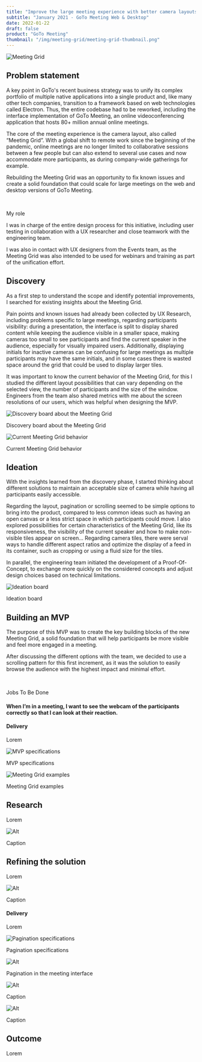 ```yaml
---
title: "Improve the large meeting experience with better camera layouts"
subtitle: "January 2021 - GoTo Meeting Web & Desktop"
date: 2022-01-22
draft: false
product: "GoTo Meeting"
thumbnail: "/img/meeting-grid/meeting-grid-thumbnail.png"
---
```


<img src="/img/meeting-grid/meeting-grid-thumbnail-3x.png" class="sm-img mb-6" alt="Meeting Grid">

<section>

<div class="row">

<div class="col-12 col-lg-7">

## Problem statement

A key point in GoTo's recent business strategy was to unify its complex portfolio of multiple native applications into a single product and, like many other tech companies, transition to a framework based on web technologies called Electron. Thus, the entire codebase had to be reworked, including the interface implementation of GoTo Meeting, an online videoconferencing application that hosts 80+ million annual online meetings.  

The core of the meeting experience is the camera layout, also called “Meeting Grid”. With a global shift to remote work since the beginning of the pandemic, online meetings are no longer limited to collaborative sessions between a few people but can also extend to several use cases and now accommodate more participants, as during company-wide gatherings for example.  
 
Rebuilding the Meeting Grid was an opportunity to fix known issues and create a solid foundation that could scale for large meetings on the web and desktop versions of GoTo Meeting.

</div>

<div class="col-md-1">&nbsp;</div>

<div class="col-12 col-lg-4 d-flex align-items-center">

<div class="sm-card">

<p class="sm-card-title">My role</p>

I was in charge of the entire design process for this initiative, including user testing in collaboration with a UX researcher and close teamwork with the engineering team.    

<p class="m-0">I was also in contact with UX designers from the Events team, as the Meeting Grid was also intended to be used for webinars and training as part of the unification effort.</p>

</div>

</div>

</div>

</section>

<section>

## Discovery

As a first step to understand the scope and identify potential improvements, I searched for existing insights about the Meeting Grid.  
 
Pain points and known issues had already been collected by UX Research, including problems specific to large meetings, regarding participants visibility: during a presentation, the interface is split to display shared content while keeping the audience visible in a smaller space, making cameras too small to see participants and find the current speaker in the audience, especially for visually impaired users. Additionally, displaying initials for inactive cameras can be confusing for large meetings as multiple participants may have the same initials, and in some cases there is wasted space around the grid that could be used to display larger tiles.  
 
It was important to know the current behavior of the Meeting Grid, for this I studied the different layout possibilities that can vary depending on the selected view, the number of participants and the size of the window. Engineers from the team also shared metrics with me about the screen resolutions of our users, which was helpful when designing the MVP.

<img src="/img/meeting-grid/discovery-board.png" class="sm-img mt-4" alt="Discovery board about the Meeting Grid">

<p class="sm-caption">Discovery board about the Meeting Grid</p>

<img src="/img/meeting-grid/discovery-current-layouts.png" class="sm-img mt-4" alt="Current Meeting Grid behavior">

<p class="sm-caption">Current Meeting Grid behavior</p>

</section>

<section>

## Ideation

With the insights learned from the discovery phase, I started thinking about different solutions to maintain an acceptable size of camera while having all participants easily accessible.  
 
Regarding the layout, pagination or scrolling seemed to be simple options to bring into the product, compared to less common ideas such as having an open canvas or a less strict space in which participants could move. I also explored possibilities for certain characteristics of the Meeting Grid, like its responsiveness, the visibility of the current speaker and how to make non-visible tiles appear on screen… Regarding camera tiles, there were serval ways to handle different aspect ratios and optimize the display of a feed in its container, such as cropping or using a fluid size for the tiles.  
 
In parallel, the engineering team initiated the development of a Proof-Of-Concept, to exchange more quickly on the considered concepts and adjust design choices based on technical limitations.

<img src="/img/meeting-grid/ideation.png" class="sm-img mt-4" alt="Ideation board">

<p class="sm-caption">Ideation board</p>

</section>

<section>

## Building an MVP

<div class="row mb-4">

<div class="col-12 col-lg-7">

The purpose of this MVP was to create the key building blocks of the new Meeting Grid, a solid foundation that will help participants be more visible and feel more engaged in a meeting.  
 
After discussing the different options with the team, we decided to use a scrolling pattern for this first increment, as it was the solution to easily browse the audience with the highest impact and minimal effort.

</div>

<div class="col-1">&nbsp;</div>

<div class="col-12 col-lg-4 d-flex align-items-center">

<div class="sm-card mb-3 mb-lg-0">

<p class="sm-card-title">Jobs To Be Done</p>

#### When I’m in a meeting, I want to see the webcam of the participants correctly so that I can look at their reaction.

</div>

</div>

</div>

#### Delivery

Lorem

<img src="/img/meeting-grid/mvp-specifications.png" class="sm-img mt-4" alt="MVP specifications">

<p class="sm-caption mb-3">MVP specifications</p>

<img src="/img/meeting-grid/mvp-mockups.png" class="sm-img mt-4" alt="Meeting Grid examples">

<p class="sm-caption mb-5">Meeting Grid examples</p>

</section>

## Research

Lorem

<img src="/img/meeting-grid/X.png" class="sm-img mt-4" alt="Alt">

<p class="sm-caption mb-5">Caption</p>

## Refining the solution

Lorem

<img src="/img/meeting-grid/X.png" class="sm-img mt-4" alt="Alt">

<p class="sm-caption mb-3">Caption</p>

#### Delivery

Lorem

<img src="/img/meeting-grid/pagination-specifications.png" class="sm-img mt-4" alt="Pagination specifications">

<p class="sm-caption mb-3">Pagination specifications</p>

<img src="/img/meeting-grid/pagination-mockups.png" class="sm-img mt-4" alt="Alt">

<p class="sm-caption mb-3">Pagination in the meeting interface</p>

<img src="/img/meeting-grid/post-mvp-specifications.png" class="sm-img mt-4" alt="Alt">

<p class="sm-caption mb-3">Caption</p>

<img src="/img/meeting-grid/post-mvp-mockups.png" class="sm-img mt-4" alt="Alt">

<p class="sm-caption mb-5">Caption</p>

</section>

<section>

## Outcome

Lorem

</section>
